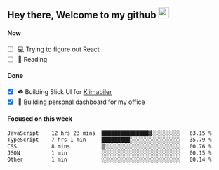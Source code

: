 ## Hey there, Welcome to my github <img src="https://media.giphy.com/media/hvRJCLFzcasrR4ia7z/giphy.gif" width="25px">

#### Now
- [ ] 💻 Trying to figure out React
- [ ] 📕 Reading

#### Done
- [x] ☘️ Building Slick UI for [Klimabiler](https://klimabiler.dk)
- [x] 🚀 Building personal dashboard for my office
 
 #### Focused on this week
<!--START_SECTION:waka-->

```txt
JavaScript    12 hrs 23 mins  ███████████████▓░░░░░░░░░   63.15 %
TypeScript    7 hrs 1 min     █████████░░░░░░░░░░░░░░░░   35.79 %
CSS           8 mins          ▒░░░░░░░░░░░░░░░░░░░░░░░░   00.76 %
JSON          1 min           ░░░░░░░░░░░░░░░░░░░░░░░░░   00.15 %
Other         1 min           ░░░░░░░░░░░░░░░░░░░░░░░░░   00.14 %
```

<!--END_SECTION:waka-->

